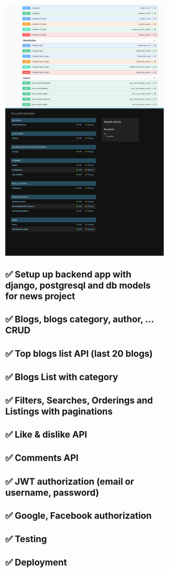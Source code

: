 ![img.png](img.png)
![img_1.png](img_1.png)
# ✅ Setup up backend app with django, postgresql and db models for news project
# ✅  Blogs, blogs category, author, ... CRUD
# ✅  Top blogs list API (last 20 blogs)
# ✅  Blogs List with category
# ✅  Filters, Searches, Orderings and Listings with paginations
# ✅  Like & dislike API
# ✅  Comments API
# ✅  JWT authorization (email or username, password)
# ✅  Google, Facebook authorization
# ✅  Testing
# ✅  Deployment

